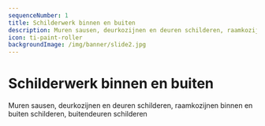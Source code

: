 ```yaml
---
sequenceNumber: 1
title: Schilderwerk binnen en buiten
description: Muren sausen, deurkozijnen en deuren schilderen, raamkozijnen binnen en buiten schilderen, buitendeuren schilderen
icon: ti-paint-roller
backgroundImage: /img/banner/slide2.jpg
---
```

# Schilderwerk binnen en buiten

Muren sausen, deurkozijnen en deuren schilderen, raamkozijnen binnen en buiten schilderen, buitendeuren schilderen